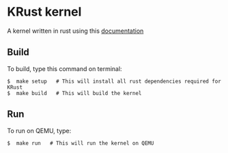 # KRust kernel

A kernel written in rust using this [documentation](https://os.phil-opp.com)

## Build
To build, type this command on terminal:
```
$  make setup   # This will install all rust dependencies required for KRust
$  make build   # This will build the kernel
```

## Run
To run on QEMU, type:
```
$  make run   # This will run the kernel on QEMU
```
